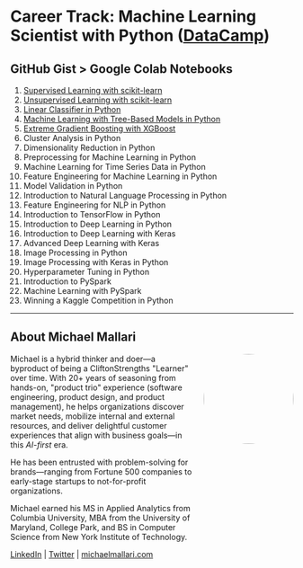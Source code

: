 # Career Track: Machine Learning Scientist with Python (<a href="https://app.datacamp.com/learn/career-tracks/machine-learning-scientist-with-python" target="_blank">DataCamp</a>)

## GitHub Gist > Google Colab Notebooks

1. [Supervised Learning with scikit-learn](https://gist.github.com/michaelmallari/4650110348136e6bf7b42eaf5aeab099)
1. [Unsupervised Learning with scikit-learn](https://gist.github.com/michaelmallari/dba3af6855df09643e090adf99dd57dd)
1. [Linear Classifier in Python](https://gist.github.com/michaelmallari/bb19394231d950486cceba756078aca8)
1. [Machine Learning with Tree-Based Models in Python](https://gist.github.com/michaelmallari/7092bb293f5ef296f26d6f06ea71d09d)
1. [Extreme Gradient Boosting with XGBoost](https://gist.github.com/michaelmallari/31a390e6d86ffe189ccb99b1293d3a04)
1. Cluster Analysis in Python
1. Dimensionality Reduction in Python
1. Preprocessing for Machine Learning in Python
1. Machine Learning for Time Series Data in Python
1. Feature Engineering for Machine Learning in Python
1. Model Validation in Python
1. Introduction to Natural Language Processing in Python
1. Feature Engineering for NLP in Python
1. Introduction to TensorFlow in Python
1. Introduction to Deep Learning in Python
1. Introduction to Deep Learning with Keras
1. Advanced Deep Learning with Keras
1. Image Processing in Python
1. Image Processing with Keras in Python
1. Hyperparameter Tuning in Python
1. Introduction to PySpark
1. Machine Learning with PySpark
1. Winning a Kaggle Competition in Python

---

## About Michael Mallari

<img src="https://www.michaelmallari.com/img/headshot.jpg" width="160" height="160" align="right" style="margin: 0px 0px 160px 20px; border-radius: 50%;" />

Michael is a hybrid thinker and doer—a byproduct of being a CliftonStrengths "Learner" over time. With 20+ years of seasoning from hands-on, "product trio" experience (software engineering, product design, and product management), he helps organizations discover market needs, mobilize internal and external resources, and deliver delightful customer experiences that align with business goals—in this *AI-first* era.

He has been entrusted with problem-solving for brands—ranging from Fortune 500 companies to early-stage startups to not-for-profit organizations.

Michael earned his MS in Applied Analytics from Columbia University, MBA from the University of Maryland, College Park, and BS in Computer Science from New York Institute of Technology.

<a href="https://www.linkedin.com/in/mmallari" target="_blank">LinkedIn</a> | <a href="https://twitter.com/MichaelMallari" target="_blank">Twitter</a> | <a href="https://www.michaelmallari.com" target="_blank">michaelmallari.com</a>
